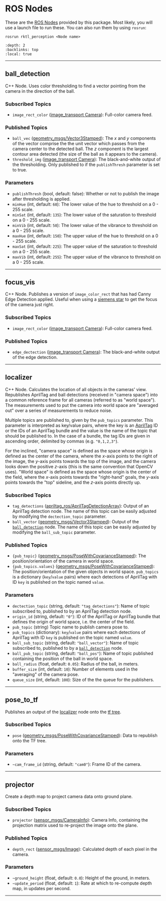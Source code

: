 # ROS Nodes

These are the [ROS Nodes](http://wiki.ros.org/Nodes) provided by this package.
Most likely, you will use a launch file to run these. You can also run them
by using `rosrun`:

```
rosrun rktl_perception <Node name>
```

```{contents} ROS Nodes in this package
:depth: 2
:backlinks: top
:local: true
```

---

## ball_detection

C++ Node. Uses color thresholding to find a vector pointing from the camera in
the direction of the ball.

### Subscribed Topics

- `image_rect_color` ([image_transport Camera](https://wiki.ros.org/image_transport)):
    Full-color camera feed.

### Published Topics

- `ball_vec` ([geometry_msgs/Vector3Stamped](/geometry_msgs/html/msg/Vector3Stamped.html#http://)):
    The $x$ and $y$ components of the vector comprise the the unit vector which
    passes from the camera center to the detected ball. The $z$ component is
    the largest contour area detected (the size of the ball as it appears to
    the camera).
- `threshold_img` ([image_transport Camera](https://wiki.ros.org/image_transport)):
    The black-and-white output of the thresholding. Only published to if the
    `publishThresh` parameter is set to true.

### Parameters

- `publishThresh` (bool, default: false): Whether or not to publish the image
    after thresholding is applied.
- `minHue` (int, default: `60`): The lower value of the hue to threshold on a
    0 - 255 scale.
- `minSat` (int, default: `135`): The lower value of the saturation to
    threshold on a 0 - 255 scale. 
- `minVib` (int, default: `50`): The lower value of the vibrance to threshold
    on a 0 - 255 scale.
- `maxHue` (int, default: `150`): The upper value of the hue to threshold on a
    0 - 255 scale.
- `maxSat` (int, default: `225`): The upper value of the saturation to
    threshold on a 0 - 255 scale.
- `maxVib` (int, default: `255`): The upper value of the vibrance to threshold
    on a 0 - 255 scale.

---

## focus_vis

C++ Node. Publishes a version of `image_color_rect` that has had Canny Edge
Detection applied. Useful when using a
[siemens star](https://en.wikipedia.org/wiki/Siemens_star) to get the focus of
the camera just right.

### Subscribed Topics

- `image_rect_color` ([image_transport Camera](https://wiki.ros.org/image_transport)):
    Full-color camera feed.

### Published Topics

- `edge_dectection` ([image_transport Camera](https://wiki.ros.org/image_transport)):
    The black-and-white output of the edge detection.

---

## localizer

C++ Node. Calculates the location of all objects in the cameras' view.
Republishes AprilTag and ball detections (received in "camera space") into a
common reference frame for all cameras (referred to as "world space"). The
measurements used to put the camera into world space are "averaged out" over a
series of measurements to reduce noise.

Multiple topics are published to, given by the `pub_topics` parameter. This
parameter is interpreted as key/value pairs, where the key is an
[AprilTag](https://wiki.ros.org/apriltag_ros) ID or the IDs of an AprilTag
bundle and the value is the name of the topic that should be published to. In
the case of a bundle, the tag IDs are given in ascending order, delimited by
commas (e.g. `"0,1,2,3"`).

For the inclined, "camera space" is defined as the space whose origin is defined
as the center of the camera, where the $x$-axis points to the right of the
image, the $y$-axis points towards the top of the image, and the camera looks
down the positive $z$-axis (this is the same convention that OpenCV uses).
"World space" is defined as the space whose origin is the center of the field,
where the $x$-axis points towards the "right-hand" goals, the $y$-axis points
towards the "top" sideline, and the $z$-axis points directly up.

### Subscribed Topics

- `tag_detections` ([apriltag_ros/AprilTagDetectionArray](/apriltag_ros/html/msg/AprilTagDetectionArray.html#http://)):
    Output of an AprilTag detection node. The name of this topic can be easily
    adjusted by modifying the `dectection_topic` parameter.
- `ball_vector` ([geometry_msgs/Vector3Stamped](/geometry_msgs/html/msg/Vector3Stamped.html#http://)):
    Output of the [`ball_detection`](#ball-detection) node. The name of this
    topic can be easily adjusted by modifying the `ball_sub_topic` parameter.

### Published Topics

- `{pub_topic}` ([geometry_msgs/PoseWithCovarianceStamped](/geometry_msgs/html/msg/PoseWithCovarianceStamped.html#http://)):
    The position/orientation of the camera in world space.
- `{pub_topics.values}` ([geometry_msgs/PoseWithCovarianceStamped](/geometry_msgs/html/msg/PoseWithCovarianceStamped.html#http://)):
    The position/orientation of the given objects in world space. `pub_topics`
    is a dictionary (`key`/`value` pairs) where each detections of AprilTag
    with ID `key` is published on the topic named `value`.

### Parameters

- `dectection_topic` (string, default: `"tag_detections"`): Name of topic
    subscribed to, published to by an AprilTag detection node.
- `origin_id` (string, default: `"0"`): ID of the AprilTag or AprilTag bundle
    that defines the origin of world space, i.e. the center of the field.
- `pub_topic` (string) Topic name to publish camera pose to.
- `pub_topics` (dictionary): `key`/`value` pairs where each detections of
    AprilTag with ID `key` is published on the topic named `value`.
- `ball_sub_topic` (string, default: `"ball_vector"`): Name of topic
    subscribed to, published to by a [`ball_detection`](#ball-detection) node.
- `ball_pub_topic` (string, default: `"ball_pos"`): Name of topic
    published containing the position of the ball in world space.
- `ball_radius` (float, default: `0.05`): Radius of the ball, in meters.
- `buffer_size` (int, default: `10`): Number of elements used in the "averaging"
    of the camera pose.
- `queue_size` (int, default: `100`): Size of the the queue for the publishers.

---

## pose_to_tf

Publishes an output of the [localizer](#localizer) node onto the [tf tree](https://wiki.ros.org/tf2).

### Subscribed Topics

- `pose` ([geometry_msgs/PoseWithCovarianceStamped](/geometry_msgs/html/msg/PoseWithCovarianceStamped.html#http://)):
    Data to republish onto the TF tree.

### Parameters

- `~cam_frame_id` (string, default: `"cam0"`): Frame ID of the camera.

---

## projector

Create a depth map to project camera data onto ground plane.

### Subscribed Topics

- `projector` ([sensor_msgs/CameraInfo](/sensor_msgs/html/msg/CameraInfo.html#http://)):
    Camera Info, containing the projection matrix used to re-project the image
    onto the plane.

### Published Topics

- `depth_rect` ([sensor_msgs/Image](/sensor_msgs/html/msg/Image.html#http://)):
    Calculated depth of each pixel in the camera.

### Parameters

- `~ground_height` (float, default: `0.0`): Height of the ground, in meters.
- `~update_period` (float, default: `1`): Rate at which to re-compute depth map,
    in updates per second.

---
